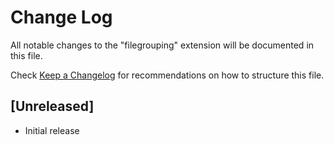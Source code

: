 # Change Log

All notable changes to the "filegrouping" extension will be documented in this file.

Check [Keep a Changelog](http://keepachangelog.com/) for recommendations on how to structure this file.

## [Unreleased]

- Initial release
